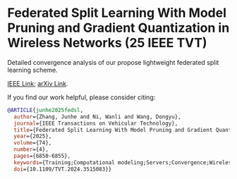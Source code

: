 # Federated Split Learning With Model Pruning and Gradient Quantization in Wireless Networks (25 IEEE TVT)

Detailed convergence analysis of our propose lightweight federated split learning scheme.

[IEEE Link](https://ieeexplore.ieee.org/document/10791300); [arXiv Link](https://arxiv.org/abs/2412.06414).

If you find our work helpful, please consider citing:

```bibtex
@ARTICLE{junhe2025fedsl,
  author={Zhang, Junhe and Ni, Wanli and Wang, Dongyu},
  journal={IEEE Transactions on Vehicular Technology}, 
  title={Federated Split Learning With Model Pruning and Gradient Quantization in Wireless Networks}, 
  year={2025},
  volume={74},
  number={4},
  pages={6850-6855},
  keywords={Training;Computational modeling;Servers;Convergence;Wireless networks;Quantization (signal);Load modeling;Vectors;Propagation losses;Data models;Federated split learning;model pruning;gradient quantization;dropout;convergence analysis},
  doi={10.1109/TVT.2024.3515083}}
```
